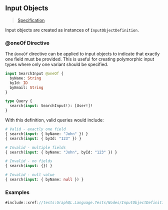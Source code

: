 ## Input Objects

> [Specification](https://facebook.github.io/graphql/June2018/#sec-Input-Objects)

Input objects are created as instances of `InputObjectDefinition`.

### @oneOf Directive

The `@oneOf` directive can be applied to input objects to indicate that exactly one field must be provided. This is useful for creating polymorphic input types where only one variant should be specified.

```graphql
input SearchInput @oneOf {
  byName: String
  byId: ID
  byEmail: String
}

type Query {
  search(input: SearchInput!): [User!]!
}
```

With this definition, valid queries would include:
```graphql
# Valid - exactly one field
{ search(input: { byName: "John" }) }
{ search(input: { byId: "123" }) }

# Invalid - multiple fields
{ search(input: { byName: "John", byId: "123" }) }

# Invalid - no fields
{ search(input: {}) }

# Invalid - null value
{ search(input: { byName: null }) }
```

### Examples

```csharp
#include::xref://tests:GraphQL.Language.Tests/Nodes/InputObjectDefinitionFacts.cs
```

